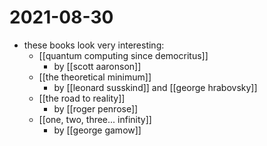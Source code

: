 # 2021-08-30

- these books look very interesting: 
  - [[quantum computing since democritus]]
    - by [[scott aaronson]]
  - [[the theoretical minimum]]
    - by [[leonard susskind]] and [[george hrabovsky]]
  - [[the road to reality]]
    - by [[roger penrose]]
  - [[one, two, three... infinity]]
    - by [[george gamow]]